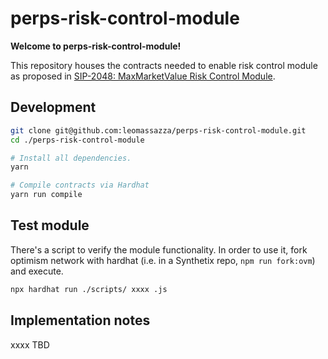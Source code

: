 # perps-risk-control-module

**Welcome to perps-risk-control-module!**

This repository houses the contracts needed to enable risk control module as proposed in [SIP-2048: MaxMarketValue Risk Control Module](https://sips.synthetix.io/sips/sip-2048/).

## Development

```bash
git clone git@github.com:leomassazza/perps-risk-control-module.git
cd ./perps-risk-control-module

# Install all dependencies.
yarn 

# Compile contracts via Hardhat
yarn run compile
```

## Test module

There's a script to verify the module functionality. In order to use it, fork optimism network with hardhat (i.e. in a Synthetix repo, `npm run fork:ovm`) and execute.

```bash
npx hardhat run ./scripts/ xxxx .js
```

## Implementation notes

xxxx TBD


